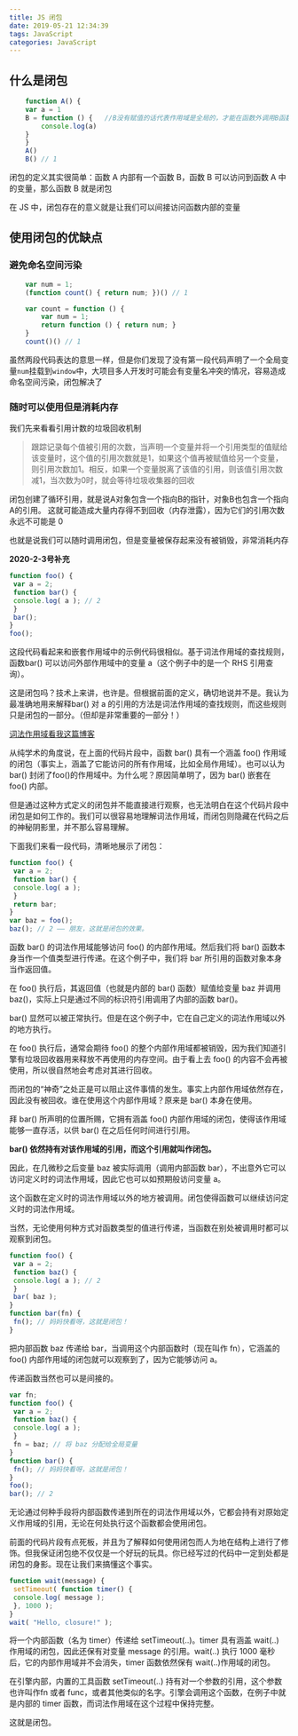 ```yaml
---
title: JS 闭包
date: 2019-05-21 12:34:39
tags: JavaScript
categories: JavaScript
---
```


## 什么是闭包

```js
    function A() {
    var a = 1
    B = function () {   //B没有赋值的话代表作用域是全局的，才能在函数外调用B函数
        console.log(a)
    }
    }
    A()
    B() // 1
```

闭包的定义其实很简单：函数 A 内部有一个函数 B，函数 B 可以访问到函数 A 中的变量，那么函数 B 就是闭包

在 JS 中，闭包存在的意义就是让我们可以间接访问函数内部的变量

## 使用闭包的优缺点

### 避免命名空间污染

```js
    var num = 1;
    (function count() { return num; })() // 1
```

```js
    var count = function () {
        var num = 1;
        return function () { return num; }
    }
    count()() // 1
```

虽然两段代码表达的意思一样，但是你们发现了没有第一段代码声明了一个全局变量`num`挂载到`window`中，大项目多人开发时可能会有变量名冲突的情况，容易造成命名空间污染，闭包解决了

### 随时可以使用但是消耗内存

我们先来看看引用计数的垃圾回收机制

> 跟踪记录每个值被引用的次数，当声明一个变量并将一个引用类型的值赋给该变量时，这个值的引用次数就是1，如果这个值再被赋值给另一个变量，则引用次数加1。相反，如果一个变量脱离了该值的引用，则该值引用次数减1，当次数为0时，就会等待垃圾收集器的回收

闭包创建了循环引用，就是说A对象包含一个指向B的指针，对象B也包含一个指向A的引用。 这就可能造成大量内存得不到回收（内存泄露），因为它们的引用次数永远不可能是 0

也就是说我们可以随时调用闭包，但是变量被保存起来没有被销毁，非常消耗内存

**2020-2-3号补充**

```js
function foo() {
 var a = 2;
 function bar() {
 console.log( a ); // 2
 }
 bar();
}
foo();
```

这段代码看起来和嵌套作用域中的示例代码很相似。基于词法作用域的查找规则，函数bar() 可以访问外部作用域中的变量 a（这个例子中的是一个 RHS 引用查询）。

这是闭包吗？技术上来讲，也许是。但根据前面的定义，确切地说并不是。我认为最准确地用来解释bar() 对 a 的引用的方法是词法作用域的查找规则，而这些规则只是闭包的一部分。（但却是非常重要的一部分！）

[词法作用域看我这篇博客](http://www.panxiandiao.com/2019/05/17/%E5%A6%82%E4%BD%95%E6%AD%A3%E7%A1%AE%E5%88%A4%E6%96%AD%20this%EF%BC%9F%E7%AE%AD%E5%A4%B4%E5%87%BD%E6%95%B0%E7%9A%84%20this%20%E6%98%AF%E4%BB%80%E4%B9%88%EF%BC%9F/#more)

从纯学术的角度说，在上面的代码片段中，函数 bar() 具有一个涵盖 foo() 作用域的闭包（事实上，涵盖了它能访问的所有作用域，比如全局作用域）。也可以认为 bar() 封闭了foo()的作用域中。为什么呢？原因简单明了，因为 bar() 嵌套在 foo() 内部。

但是通过这种方式定义的闭包并不能直接进行观察，也无法明白在这个代码片段中闭包是如何工作的。我们可以很容易地理解词法作用域，而闭包则隐藏在代码之后的神秘阴影里，并不那么容易理解。

下面我们来看一段代码，清晰地展示了闭包：

```js
function foo() {
 var a = 2;
 function bar() {
 console.log( a );
 }
 return bar;
}
var baz = foo();
baz(); // 2 —— 朋友，这就是闭包的效果。
```

函数 bar() 的词法作用域能够访问 foo() 的内部作用域。然后我们将 bar() 函数本身当作一个值类型进行传递。在这个例子中，我们将 bar 所引用的函数对象本身当作返回值。

在 foo() 执行后，其返回值（也就是内部的 bar() 函数）赋值给变量 baz 并调用 baz()，实际上只是通过不同的标识符引用调用了内部的函数 bar()。

bar() 显然可以被正常执行。但是在这个例子中，它在自己定义的词法作用域以外的地方执行。

在 foo() 执行后，通常会期待 foo() 的整个内部作用域都被销毁，因为我们知道引擎有垃圾回收器用来释放不再使用的内存空间。由于看上去 foo() 的内容不会再被使用，所以很自然地会考虑对其进行回收。

而闭包的“神奇”之处正是可以阻止这件事情的发生。事实上内部作用域依然存在，因此没有被回收。谁在使用这个内部作用域？原来是 bar() 本身在使用。

拜 bar() 所声明的位置所赐，它拥有涵盖 foo() 内部作用域的闭包，使得该作用域能够一直存活，以供 bar() 在之后任何时间进行引用。

**bar() 依然持有对该作用域的引用，而这个引用就叫作闭包。**

因此，在几微秒之后变量 baz 被实际调用（调用内部函数 bar），不出意外它可以访问定义时的词法作用域，因此它也可以如预期般访问变量 a。

这个函数在定义时的词法作用域以外的地方被调用。闭包使得函数可以继续访问定义时的词法作用域。

当然，无论使用何种方式对函数类型的值进行传递，当函数在别处被调用时都可以观察到闭包。

```js
function foo() {
 var a = 2;
 function baz() {
 console.log( a ); // 2
 }
 bar( baz );
}
function bar(fn) {
 fn(); // 妈妈快看呀，这就是闭包！
}
```

把内部函数 baz 传递给 bar，当调用这个内部函数时（现在叫作 fn），它涵盖的 foo() 内部作用域的闭包就可以观察到了，因为它能够访问 a。

传递函数当然也可以是间接的。

```js
var fn;
function foo() {
 var a = 2;
 function baz() {
 console.log( a );
 }
 fn = baz; // 将 baz 分配给全局变量
}
function bar() {
 fn(); // 妈妈快看呀，这就是闭包！
}
foo();
bar(); // 2
```

无论通过何种手段将内部函数传递到所在的词法作用域以外，它都会持有对原始定义作用域的引用，无论在何处执行这个函数都会使用闭包。

前面的代码片段有点死板，并且为了解释如何使用闭包而人为地在结构上进行了修饰。但我保证闭包绝不仅仅是一个好玩的玩具。你已经写过的代码中一定到处都是闭包的身影。现在让我们来搞懂这个事实。

```js
function wait(message) {
 setTimeout( function timer() {
 console.log( message );
 }, 1000 );
}
wait( "Hello, closure!" );
```

将一个内部函数（名为 timer）传递给 setTimeout(..)。timer 具有涵盖 wait(..) 作用域的闭包，因此还保有对变量 message 的引用。wait(..) 执行 1000 毫秒后，它的内部作用域并不会消失，timer 函数依然保有 wait(..)作用域的闭包。

在引擎内部，内置的工具函数 setTimeout(..) 持有对一个参数的引用，这个参数也许叫作fn 或者 func，或者其他类似的名字。引擎会调用这个函数，在例子中就是内部的 timer 函数，而词法作用域在这个过程中保持完整。

这就是闭包。